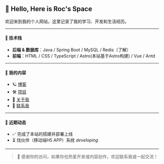 ## 👋 Hello, Here is Roc's Space

欢迎来到我的个人网站，这里记录了我的学习、开发和生活经历。

---

#### 🤖 技术栈

- **后端 & 数据库**：Java / Spring Boot / MySQL / Redis（了解）
- **前端**：HTML / CSS / TypeScript / Astro(本站基于Astro构建) / Vue / Antd

---

#### 📂 我的内容

- 🪐 [博客](/blog)
- 🛠️ [项目](https://github.com/roc80)
- 👤 [关于我](/about)
- 📡 [联系我](mailto:lipeng_8080@163.com)

---

#### 🚀 近期动态

- ✅ 完成了本站的搭建并部署上线
- ⏳ 找伙伴（移动端H5 APP）系统 *developing*

---

> 🌟 感谢你的访问，如果你也热爱开发或内容创作，欢迎联系我或一起交流！

